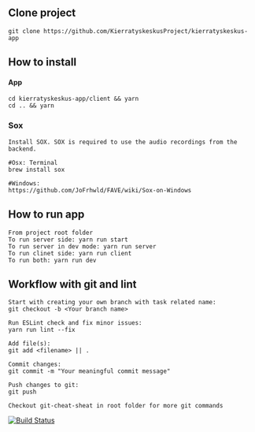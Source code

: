 ## Clone project
    git clone https://github.com/KierratyskeskusProject/kierratyskeskus-app
## How to install
#### App
    cd kierratyskeskus-app/client && yarn
    cd .. && yarn
### Sox
    Install SOX. SOX is required to use the audio recordings from the backend.

    #Osx: Terminal
    brew install sox

    #Windows:
    https://github.com/JoFrhwld/FAVE/wiki/Sox-on-Windows
## How to run app
    From project root folder
    To run server side: yarn run start
    To run server in dev mode: yarn run server
    To run clinet side: yarn run client
    To run both: yarn run dev
## Workflow with git and lint
    Start with creating your own branch with task related name:
    git checkout -b <Your branch name>

    Run ESLint check and fix minor issues:
    yarn run lint --fix

    Add file(s):
    git add <filename> || .

    Commit changes:
    git commit -m "Your meaningful commit message"

    Push changes to git:
    git push

    Checkout git-cheat-sheat in root folder for more git commands

[![Build Status](https://travis-ci.org/KierratyskeskusProject/kierratyskeskus-app.svg?branch=master)](https://travis-ci.org/KierratyskeskusProject/kierratyskeskus-app)
